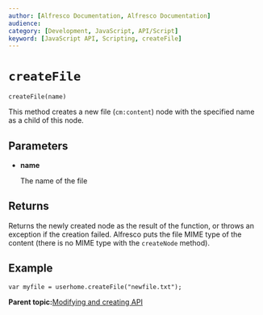 ```yaml
---
author: [Alfresco Documentation, Alfresco Documentation]
audience: 
category: [Development, JavaScript, API/Script]
keyword: [JavaScript API, Scripting, createFile]
---
```


# `createFile`

`createFile(name)`

This method creates a new file \(`cm:content`\) node with the specified name as a child of this node.

## Parameters

-   **name**

    The name of the file


## Returns

Returns the newly created node as the result of the function, or throws an exception if the creation failed. Alfresco puts the file MIME type of the content \(there is no MIME type with the `createNode` method\).

## Example

`var myfile = userhome.createFile("newfile.txt");`

**Parent topic:**[Modifying and creating API](../references/API-JS-ModifyCreate.md)


